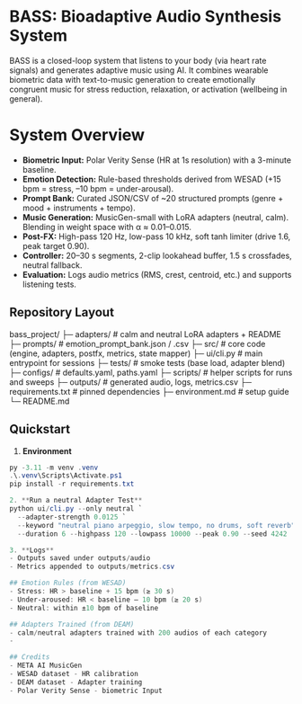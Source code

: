 # BASS: Bioadaptive Audio Synthesis System

BASS is a closed-loop system that listens to your body (via heart rate signals) and generates adaptive music using AI. It combines wearable biometric data with text-to-music generation to create emotionally congruent music for stress reduction, relaxation, or activation (wellbeing in general).

# System Overview
- **Biometric Input:** Polar Verity Sense (HR at 1s resolution) with a 3-minute baseline.
- **Emotion Detection:** Rule-based thresholds derived from WESAD (+15 bpm = stress, –10 bpm = under-arousal).
- **Prompt Bank:** Curated JSON/CSV of ~20 structured prompts (genre + mood + instruments + tempo).
- **Music Generation:** MusicGen-small with LoRA adapters (neutral, calm). Blending in weight space with α ≈ 0.01–0.015.
- **Post-FX:** High-pass 120 Hz, low-pass 10 kHz, soft tanh limiter (drive 1.6, peak target 0.90).
- **Controller:** 20–30 s segments, 2-clip lookahead buffer, 1.5 s crossfades, neutral fallback.
- **Evaluation:** Logs audio metrics (RMS, crest, centroid, etc.) and supports listening tests.



## Repository Layout
bass_project/
├─ adapters/ # calm and neutral LoRA adapters + README
├─ prompts/ # emotion_prompt_bank.json / .csv
├─ src/ # core code (engine, adapters, postfx, metrics, state mapper)
├─ ui/cli.py # main entrypoint for sessions
├─ tests/ # smoke tests (base load, adapter blend)
├─ configs/ # defaults.yaml, paths.yaml
├─ scripts/ # helper scripts for runs and sweeps
├─ outputs/ # generated audio, logs, metrics.csv
├─ requirements.txt # pinned dependencies
├─ environment.md # setup guide
└─ README.md


## Quickstart

1. **Environment**
```powershell
py -3.11 -m venv .venv
.\.venv\Scripts\Activate.ps1
pip install -r requirements.txt

2. **Run a neutral Adapter Test**
python ui/cli.py --only neutral `
  --adapter-strength 0.0125 `
  --keyword "neutral piano arpeggio, slow tempo, no drums, soft reverb" `
  --duration 6 --highpass 120 --lowpass 10000 --peak 0.90 --seed 4242

3. **Logs**
- Outputs saved under outputs/audio
- Metrics appended to outputs/metrics.csv

## Emotion Rules (from WESAD)
- Stress: HR > baseline + 15 bpm (≥ 30 s)
- Under-aroused: HR < baseline – 10 bpm (≥ 20 s)
- Neutral: within ±10 bpm of baseline

## Adapters Trained (from DEAM)
- calm/neutral adapters trained with 200 audios of each category
- 

## Credits
- META AI MusicGen
- WESAD dataset - HR calibration
- DEAM dataset - Adapter training
- Polar Verity Sense - biometric Input